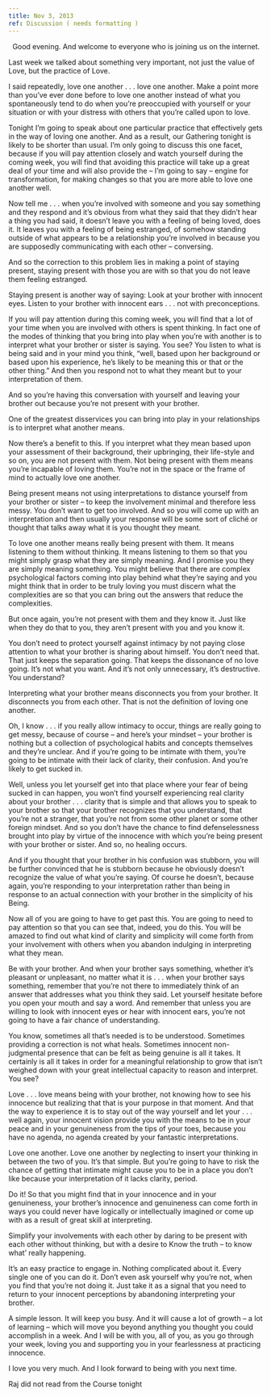```yaml
---
title: Nov 3, 2013
ref: Discussion ( needs formatting )
---
```


  Good evening.  And welcome to everyone who is joining us on the
internet.

Last week we talked about something very important, not just the value
of Love, but the practice of Love.  

I said repeatedly, love one another . . . love one another.  Make a
point more than you’ve ever done before to love one another instead of
what you spontaneously tend to do when you’re preoccupied with yourself
or your situation or with your distress with others that you’re called
upon to love.

Tonight I’m going to speak about one particular practice that
effectively gets in the way of loving one another.  And as a result, our
Gathering tonight is likely to be shorter than usual.  I’m only going to
discuss this one facet, because if you will pay attention closely and
watch yourself during the coming week, you will find that avoiding this
practice will take up a great deal of your time and will also provide
the – I’m going to say – engine for transformation, for making changes
so that you are more able to love one another well.

Now tell me . . . when you’re involved with someone and you say
something and they respond and it’s obvious from what they said that
they didn’t hear a thing you had said, it doesn’t leave you with a
feeling of being loved, does it.  It leaves you with a feeling of being
estranged, of somehow standing outside of what appears to be a
relationship you’re involved in because you are supposedly communicating
with each other – conversing.

And so the correction to this problem lies in making a point of staying
present, staying present with those you are with so that you do not
leave them feeling estranged.  

Staying present is another way of saying:  Look at your brother with
innocent eyes.  Listen to your brother with innocent ears . . . not with
preconceptions.

If you will pay attention during this coming week, you will find that a
lot of your time when you are involved with others is spent thinking.
In fact one of the modes of thinking that you bring into play when
you’re with another is to interpret what your brother or sister is
saying.  You see?  You listen to what is being said and in your mind you
think, “well, based upon her background or based upon his experience,
he’s likely to be meaning this or that or the other thing.”  And then
you respond not to what they meant but to your interpretation of them.  

And so you’re having this conversation with yourself and leaving your
brother out because you’re not present with your brother.

One of the greatest disservices you can bring into play in your
relationships is to interpret what another means.

Now there’s a benefit to this.  If you interpret what they mean based
upon your assessment of their background, their upbringing, their
life-style and so on, you are not present with them.  Not being present
with them means you’re incapable of loving them.  You’re not in the
space or the frame of mind to actually love one another.  

Being present means not using interpretations to distance yourself from
your brother or sister – to keep the involvement minimal and therefore
less messy.  You don’t want to get too involved.  And so you will come
up with an interpretation and then usually your response will be some
sort of cliché or thought that talks away what it is you thought they
meant.

To love one another means really being present with them.  It means
listening to them without thinking.  It means listening to them so that
you might simply grasp what they are simply meaning.  And I promise you
they are simply meaning something.  You might believe that there are
complex psychological factors coming into play behind what they’re
saying and you might think that in order to be truly loving you must
discern what the complexities are so that you can bring out the answers
that reduce the complexities.

But once again, you’re not present with them and they know it.  Just
like when they do that to you, they aren’t present with you and you know
it.

You don’t need to protect yourself against intimacy by not paying close
attention to what your brother is sharing about himself.  You don’t need
that.  That just keeps the separation going.  That keeps the dissonance
of no love going.  It’s not what you want.  And it’s not only
unnecessary, it’s destructive.   You understand?  

Interpreting what your brother means disconnects you from your brother.
It disconnects you from each other.  That is not the definition of
loving one another.

Oh, I know . . . if you really allow intimacy to occur, things are
really going to get messy, because of course – and here’s your mindset –
your brother is nothing but a collection of psychological habits and
concepts themselves and they’re unclear.  And if you’re going to be
intimate with them, you’re going to be intimate with their lack of
clarity, their confusion.  And you’re likely to get sucked in.

Well, unless you let yourself get into that place where your fear of
being sucked in can happen, you won’t find yourself experiencing real
clarity about your brother . . . clarity that is simple and that allows
you to speak to your brother so that your brother recognizes that you
understand, that you’re not a stranger, that you’re not from some other
planet or some other foreign mindset.  And so you don’t have the chance
to find defenselessness brought into play by virtue of the innocence
with which you’re being present with your brother or sister.  And so, no
healing occurs.

And if you thought that your brother in his confusion was stubborn, you
will be further convinced that he is stubborn because he obviously
doesn’t recognize the value of what you’re saying.  Of course he
doesn’t, because again, you’re responding to your interpretation rather
than being in response to an actual connection with your brother in the
simplicity of his Being.

Now all of you are going to have to get past this.  You are going to
need to pay attention so that you can see that, indeed, you do this.
You will be amazed to find out what kind of clarity and simplicity will
come forth from your involvement with others when you abandon indulging
in interpreting what they mean.

Be with your brother.  And when your brother says something, whether
it’s pleasant or unpleasant, no matter what it is . . . when your
brother says something, remember that you’re not there to immediately
think of an answer that addresses what you think they said.  Let
yourself hesitate before you open your mouth and say a word.  And
remember that unless you are willing to look with innocent eyes or hear
with innocent ears, you’re not going to have a fair chance of
understanding.  

You know, sometimes all that’s needed is to be understood.  Sometimes
providing a correction is not what heals.  Sometimes innocent
non-judgmental presence that can be felt as being genuine is all it
takes.  It certainly is all it takes in order for a meaningful
relationship to grow that isn’t weighed down with your great
intellectual capacity to reason and interpret.  You see?

Love . . . love means being with your brother, not knowing how to see
his innocence but realizing that that is your purpose in that moment.
And that the way to experience it is to stay out of the way yourself and
let your . . . well again, your innocent vision provide you with the
means to be in your peace and in your genuineness from the tips of your
toes, because you have no agenda, no agenda created by your fantastic
interpretations.

Love one another.  Love one another by neglecting to insert your
thinking in between the two of you.  It’s that simple.  But you’re going
to have to risk the chance of getting that intimate might cause you to
be in a place you don’t like because your interpretation of it lacks
clarity, period.

Do it!  So that you might find that in your innocence and in your
genuineness, your brother’s innocence and genuineness can come forth in
ways you could never have logically or intellectually imagined or come
up with as a result of great skill at interpreting.

Simplify your involvements with each other by daring to be present with
each other without thinking, but with a desire to Know the truth – to
know what’ really happening.

It’s an easy practice to engage in.  Nothing complicated about it.
Every single one of you can do it.  Don’t even ask yourself why you’re
not, when you find that you’re not doing it.  Just take it as a signal
that you need to return to your innocent perceptions by abandoning
interpreting your brother.

A simple lesson.  It will keep you busy.  And it will cause a lot of
growth – a lot of learning – which will move you beyond anything you
thought you could accomplish in a week.  And I will be with you, all of
you, as you go through your week, loving you and supporting you in your
fearlessness at practicing innocence.

I love you very much.  And I look forward to being with you next time.

Raj did not read from the Course tonight
